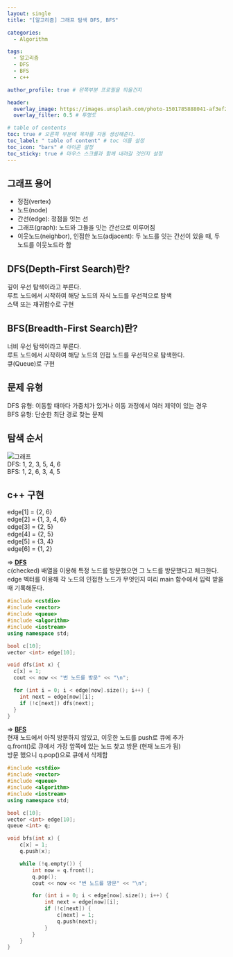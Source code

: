 ```yaml
---
layout: single
title: "[알고리즘] 그래프 탐색 DFS, BFS"

categories:
  - Algorithm

tags:
  - 알고리즘
  - DFS
  - BFS
  - c++

author_profile: true # 왼쪽부분 프로필을 띄울건지

header:
  overlay_image: https://images.unsplash.com/photo-1501785888041-af3ef285b470?ixlib=rb-1.2.1&ixid=eyJhcHBfaWQiOjEyMDd9&auto=format&fit=crop&w=1350&q=80
  overlay_filter: 0.5 # 투명도

# table of contents
toc: true # 오른쪽 부분에 목차를 자동 생성해준다.
toc_label: " table of content" # toc 이름 설정
toc_icon: "bars" # 아이콘 설정
toc_sticky: true # 마우스 스크롤과 함께 내려갈 것인지 설정
---
```


## 그래프 용어

- 정점(vertex)
- 노드(node)
- 간선(edge): 정점을 잇는 선
- 그래프(graph): 노드와 그들을 잇는 간선으로 이루어짐
- 이웃노드(neighbor), 인접한 노드(adjacent): 두 노드를 잇는 간선이 있을 때, 두 노드를 이웃노드라 함

## DFS(Depth-First Search)란?

깊이 우선 탐색이라고 부른다.  
루트 노드에서 시작하여 해당 노드의 자식 노드를 우선적으로 탐색  
스택 또는 재귀함수로 구현

## BFS(Breadth-First Search)란?

너비 우선 탐색이라고 부른다.  
루트 노드에서 시작하여 해당 노드의 인접 노드를 우선적으로 탐색한다.  
큐(Queue)로 구현

## 문제 유형

DFS 유형: 이동할 때마다 가중치가 있거나 이동 과정에서 여러 제약이 있는 경우  
BFS 유형: 단순한 최단 경로 찾는 문제

## 탐색 순서

![그래프](../../../images/그래프.png)  
DFS: 1, 2, 3, 5, 4, 6  
BFS: 1, 2, 6, 3, 4, 5

## c++ 구현

edge[1] = {2, 6}  
edge[2] = {1, 3, 4, 6}  
edge[3] = {2, 5}  
edge[4] = {2, 5}  
edge[5] = {3, 4}  
edge[6] = {1, 2}

=> **<u>DFS</u>**  
c(checked) 배열을 이용해 특정 노드를 방문했으면 그 노드를 방문했다고 체크한다.  
edge 벡터를 이용해 각 노드의 인접한 노드가 무엇인지 미리 main 함수에서 입력 받을 때 기록해둔다.

```c++
#include <cstdio>
#include <vector>
#include <queue>
#include <algorithm>
#include <iostream>
using namespace std;

bool c[10];
vector <int> edge[10];

void dfs(int x) {
  c[x] = 1;
  cout << now << "번 노드를 방문" << "\n";

  for (int i = 0; i < edge[now].size(); i++) {
    int next = edge[now][i];
    if (!c[next]) dfs(next);
  }
}
```

=> **<u>BFS</u>**  
현재 노드에서 아직 방문하지 않았고, 이웃한 노드를 push로 큐에 추가  
q.front()로 큐에서 가장 앞쪽에 있는 노드 찾고 방문 (현재 노드가 됨)  
방문 했으니 q.pop()으로 큐에서 삭제함

```c++
#include <cstdio>
#include <vector>
#include <queue>
#include <algorithm>
#include <iostream>
using namespace std;

bool c[10];
vector <int> edge[10];
queue <int> q;

void bfs(int x) {
	c[x] = 1;
	q.push(x);

	while (!q.empty()) {
		int now = q.front();
		q.pop();
		cout << now << "번 노드를 방문" << "\n";

		for (int i = 0; i < edge[now].size(); i++) {
			int next = edge[now][i];
			if (!c[next]) {
				c[next] = 1;
				q.push(next);
			}
		}
	}
}
```
